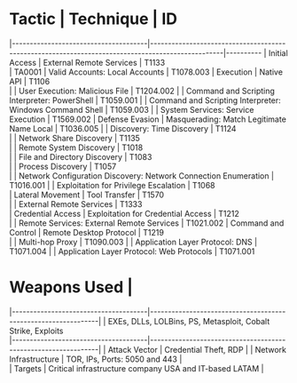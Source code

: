 # Tactic                               | Technique                                                                                        | ID      
|--------------------------------------|--------------------------------------------------------------------------------------------------|----------
| Initial Access                       | External Remote Services                                                                         | T1133    
| TA0001                               | Valid Accounts: Local Accounts                                                                   | T1078.003
| Execution                            | Native API                                                                                       | T1106    
|                                      | User Execution: Malicious File                                                                   | T1204.002
|                                      | Command and Scripting Interpreter: PowerShell                                                    | T1059.001
|                                      | Command and Scripting Interpreter: Windows Command Shell                                         | T1059.003
|                                      | System Services: Service Execution                                                               | T1569.002
| Defense Evasion                     | Masquerading: Match Legitimate Name Local                                                        | T1036.005
|                                      | Discovery: Time Discovery                                                                       | T1124    
|                                      | Network Share Discovery                                                                         | T1135    
|                                      | Remote System Discovery                                                                         | T1018    
|                                      | File and Directory Discovery                                                                    | T1083    
|                                      | Process Discovery                                                                               | T1057    
|                                      | Network Configuration Discovery: Network Connection Enumeration                                  | T1016.001
|                                      | Exploitation for Privilege Escalation                                                            | T1068    
| Lateral Movement                    | Tool Transfer                                                                                   | T1570    
|                                      | External Remote Services                                                                         | T1333    
| Credential Access                   | Exploitation for Credential Access                                                               | T1212    
|                                      | Remote Services: External Remote Services                                                         | T1021.002
| Command and Control                | Remote Desktop Protocol                                                                          | T1219    
|                                      | Multi-hop Proxy                                                                                 | T1090.003
|                                      | Application Layer Protocol: DNS                                                                  | T1071.004
|                                      | Application Layer Protocol: Web Protocols                                                        | T1071.001


# Weapons Used                        | 

|--------------------------------------|---------------------------------------------------------------|
| EXEs, DLLs, LOLBins, PS, Metasploit, Cobalt Strike, Exploits                                     
|--------------------------------------|---------------------------------------------------------------|
| Attack Vector                       | Credential Theft, RDP                                          |
| Network Infrastructure              | TOR, IPs, Ports: 5050 and 443                                  |                               
| Targets                             | Critical infrastructure company USA and IT-based LATAM    |
